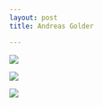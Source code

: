 ```yaml
---
layout: post
title: Andreas Golder

---
```

![](/artblog/uploads/andreas-golder-surgite-mortui-venite-ad-judicium-white-cube-hoxton-square-london-16-january-21-february-2009-medium-res-3.jpg)

![](/artblog/uploads/andreas-golder-surgite-mortui-venite-ad-judicium-white-cube-hoxton-square-london-16-january-21-february-2009-medium-res-2.jpg)

![](/artblog/uploads/andreas-golder-surgite-mortui-venite-ad-judicium-white-cube-hoxton-square-london-16-january-21-february-2009-medium-res.jpg)